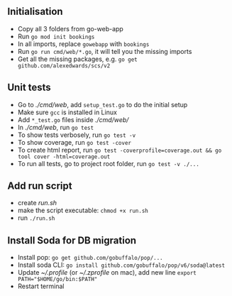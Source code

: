 ## Initialisation

- Copy all 3 folders from go-web-app
- Run `go mod init bookings`
- In all imports, replace `gowebapp` with `bookings`
- Run `go run cmd/web/*.go`, it will tell you the missing imports
- Get all the missing packages, e.g. `go get github.com/alexedwards/scs/v2`

## Unit tests

- Go to _./cmd/web_, add `setup_test.go` to do the initial setup
- Make sure `gcc` is installed in Linux
- Add `*_test.go` files inside _./cmd/web/_
- In _./cmd/web_, run `go test`
- To show tests verbosely, run `go test -v`
- To show coverage, run `go test -cover`
- To create html report, run `go test -coverprofile=coverage.out && go tool cover -html=coverage.out`
- To run all tests, go to project root folder, run `go test -v ./...`

## Add run script

- create _run.sh_
- make the script executable: `chmod +x run.sh`
- run `./run.sh`

## Install Soda for DB migration

- Install pop: `go get github.com/gobuffalo/pop/...`
- Install soda CLI: `go install github.com/gobuffalo/pop/v6/soda@latest`
- Update _~/.profile_ (or _~/.zprofile_ on mac), add new line `export PATH="$HOME/go/bin:$PATH"`
- Restart terminal
